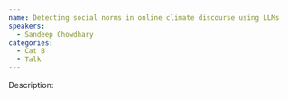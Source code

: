 ```yaml
---
name: Detecting social norms in online climate discourse using LLMs
speakers:
  - Sandeep Chowdhary
categories:
  - Cat B
  - Talk
---
```


Description: 
